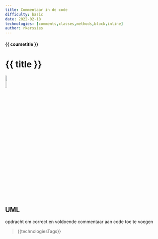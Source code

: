 ```yaml
---
title: Commentaar in de code
difficulty: basic
date: 2022-02-18
technologies: [comments,classes,methods,block,inline]
author: rkerssies
---
```


#### {{ coursetitle }}
# {{ title }}
<img src="{{ '/_assets/themas/process.png' | url }}" style="width:10%;">


## UML
opdracht om correct en voldoende commentaar aan code toe te voegen

> {{technologiesTags}}
